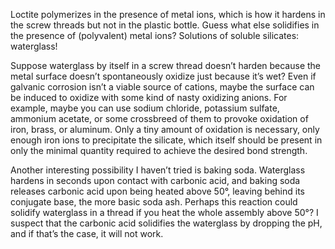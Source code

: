 Loctite polymerizes in the presence of metal ions, which is how it
hardens in the screw threads but not in the plastic bottle.  Guess
what else solidifies in the presence of (polyvalent) metal ions?
Solutions of soluble silicates: waterglass!

Suppose waterglass by itself in a screw thread doesn’t harden because
the metal surface doesn’t spontaneously oxidize just because it’s wet?
Even if galvanic corrosion isn’t a viable source of cations, maybe the
surface can be induced to oxidize with some kind of nasty oxidizing
anions.  For example, maybe you can use sodium chloride, potassium
sulfate, ammonium acetate, or some crossbreed of them to provoke
oxidation of iron, brass, or aluminum.  Only a tiny amount of
oxidation is necessary, only enough iron ions to precipitate the
silicate, which itself should be present in only the minimal quantity
required to achieve the desired bond strength.

Another interesting possibility I haven’t tried is baking soda.
Waterglass hardens in seconds upon contact with carbonic acid, and
baking soda releases carbonic acid upon being heated above 50°,
leaving behind its conjugate base, the more basic soda ash.  Perhaps
this reaction could solidify waterglass in a thread if you heat the
whole assembly above 50°?  I suspect that the carbonic acid solidifies
the waterglass by dropping the pH, and if that’s the case, it will not
work.
